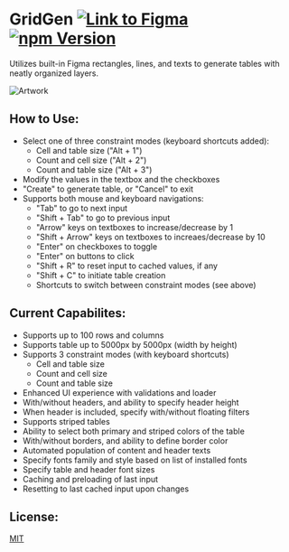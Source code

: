# GridGen [![Link to Figma](https://badgen.net/badge/figma/@gridgen/purple)](https://www.figma.com/c/plugin/796759972238579874) [![npm Version](https://badgen.net/npm/v/figma-gridgen?icon=npm)](https://www.npmjs.com/package/figma-gridgen)

Utilizes built-in Figma rectangles, lines, and texts to generate tables with neatly organized layers.

![Artwork](https://raw.githubusercontent.com/stevahnes/figma-plugins/master/packages/figma-gridgen/media/artwork.jpeg)

## How to Use:

- Select one of three constraint modes (keyboard shortcuts added):
  - Cell and table size ("Alt + 1")
  - Count and cell size ("Alt + 2")
  - Count and table size ("Alt + 3")
- Modify the values in the textbox and the checkboxes
- "Create" to generate table, or "Cancel" to exit
- Supports both mouse and keyboard navigations:
  - "Tab" to go to next input
  - "Shift + Tab" to go to previous input
  - "Arrow" keys on textboxes to increase/decrease by 1
  - "Shift + Arrow" keys on textboxes to increaes/decrease by 10
  - "Enter" on checkboxes to toggle
  - "Enter" on buttons to click
  - "Shift + R" to reset input to cached values, if any
  - "Shift + C" to initiate table creation
  - Shortcuts to switch between constraint modes (see above)

## Current Capabilites:

- Supports up to 100 rows and columns
- Supports table up to 5000px by 5000px (width by height)
- Supports 3 constraint modes (with keyboard shortcuts)
  - Cell and table size
  - Count and cell size
  - Count and table size
- Enhanced UI experience with validations and loader
- With/without headers, and ability to specify header height
- When header is included, specify with/without floating filters
- Supports striped tables
- Ability to select both primary and striped colors of the table
- With/without borders, and ability to define border color
- Automated population of content and header texts
- Specify fonts family and style based on list of installed fonts
- Specify table and header font sizes
- Caching and preloading of last input
- Resetting to last cached input upon changes

## License:

[MIT](/LICENSE)
